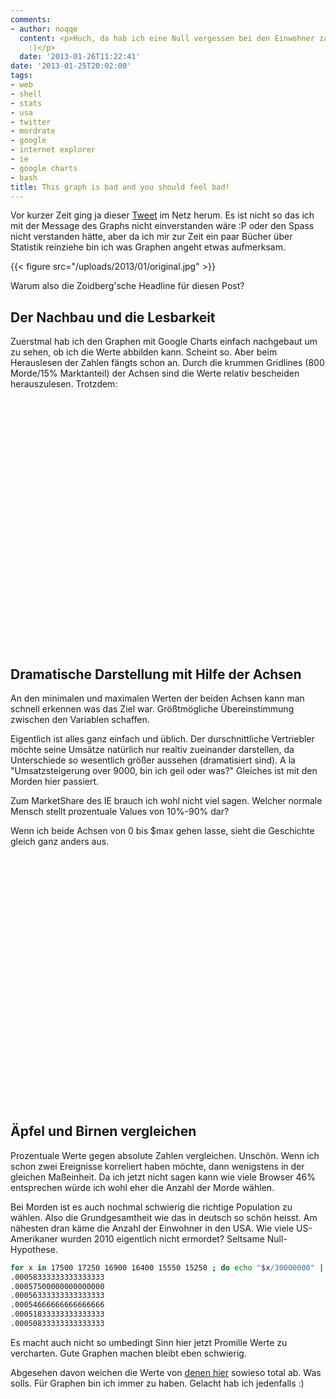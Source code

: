 ```yaml
---
comments:
- author: noqqe
  content: <p>Huch, da hab ich eine Null vergessen bei den Einwohner zahlen der USA
    :)</p>
  date: '2013-01-26T11:22:41'
date: '2013-01-25T20:02:00'
tags:
- web
- shell
- stats
- usa
- twitter
- mordrate
- google
- internet explorer
- ie
- google charts
- bash
title: This graph is bad and you should feel bad!
---
```


Vor kurzer Zeit ging ja dieser
[Tweet](http://twitter.com/altonncf/status/293392615225823232) im Netz
herum.  Es ist nicht so das ich mit der Message des Graphs nicht
einverstanden wäre :P oder den Spass nicht verstanden hätte, aber da ich
mir zur Zeit ein paar Bücher über Statistik reinziehe bin ich was Graphen
angeht etwas aufmerksam.

{{< figure src="/uploads/2013/01/original.jpg" >}}

Warum also die Zoidberg'sche Headline für diesen Post?

## Der Nachbau und die Lesbarkeit

Zuerstmal hab ich den Graphen mit Google Charts einfach nachgebaut um zu
sehen, ob ich die Werte abbilden kann. Scheint so. Aber beim Herauslesen
der Zahlen fängts schon an. Durch die krummen Gridlines (800 Morde/15%
Marktanteil) der Achsen sind die Werte relativ bescheiden herauszulesen.
Trotzdem:

<script type="text/javascript" src="http://www.google.com/jsapi"></script>
<script type="text/javascript">
google.load('visualization', '1', {packages: ['corechart']});
</script>
<script type="text/javascript">
function drawVisualization() {
var data = new google.visualization.DataTable();
data.addColumn('string', 'Year');
data.addColumn('number', 'Murders in US');
data.addColumn('number', 'IE Marketshare in %');
data.addRow(["2006", 17500, 74]);
data.addRow(["2007", 17250, 71]);
data.addRow(["2008", 16900, 66]);
data.addRow(["2009", 16400, 48]);
data.addRow(["2010", 15550, 34]);
data.addRow(["2011", 15250, 32]);
new
google.visualization.LineChart(document.getElementById('rebuild')).
draw(data, {curveType: "function",width: 500, height: 400, title: "Internet Explorer vs. Murder Rate",
vAxes: {0: {logScale: false,minValue:14000},
1: {logScale: false,
minValue:15,maxValue:90}},
series:{
0:{targetAxisIndex:0},
0:{type: "bars", color: "#96d777"},
1:{targetAxisIndex:1,color: "#3399FF",lineWidth: 3,pointSize: 12}}}
);
}
google.setOnLoadCallback(drawVisualization);
</script>
<center>
<div id="rebuild" style="width: 500px; height: 400px;"></div>
</center>

## Dramatische Darstellung mit Hilfe der Achsen

An den minimalen und maximalen Werten der beiden Achsen kann man schnell
erkennen was das Ziel war. Größtmögliche Übereinstimmung zwischen den
Variablen schaffen.

Eigentlich ist alles ganz einfach und üblich. Der durschnittliche
Vertriebler möchte seine Umsätze natürlich nur realtiv zueinander
darstellen, da Unterschiede so wesentlich größer aussehen (dramatisiert
sind). A la "Umsatzsteigerung over 9000, bin ich geil oder was?" Gleiches
ist mit den Morden hier passiert.

Zum MarketShare des IE brauch ich wohl nicht viel sagen.  Welcher normale
Mensch stellt prozentuale Values von 10%-90% dar?

Wenn ich beide Achsen von 0 bis $max gehen lasse, sieht die Geschichte
gleich ganz anders aus.

<script type="text/javascript">
function drawVisualization() {
var data = new google.visualization.DataTable();
data.addColumn('string', 'Cats');
data.addColumn('number', 'Murders in US');
data.addColumn('number', 'IE Marketshare in %');
data.addRow(["2006", 17500, 74]);
data.addRow(["2007", 17250, 71]);
data.addRow(["2008", 16900, 66]);
data.addRow(["2009", 16400, 48]);
data.addRow(["2010", 15550, 34]);
data.addRow(["2011", 15250, 32]);
new
google.visualization.LineChart(document.getElementById('rightgraph')).
draw(data, {curveType: "function",width: 500, height: 400, title:
"Internet Explorer vs. Murder Rate",
vAxes: {0: {logScale: false,minValue:0},
1: {logScale: false,
minValue:0,maxValue:100}},
series:{
0:{targetAxisIndex:0},
0:{type: "bars", color: "#96d777"},
1:{targetAxisIndex:1,color: "#3399FF",lineWidth: 3,pointSize:12}}}
);
}
google.setOnLoadCallback(drawVisualization);
</script>
<center>
<div id="rightgraph" style="width: 500px; height: 400px;"></div>
</center>

## Äpfel und Birnen vergleichen

Prozentuale Werte gegen absolute Zahlen vergleichen. Unschön. Wenn ich
schon zwei Ereignisse korreliert haben möchte, dann wenigstens in der
gleichen Maßeinheit.  Da ich jetzt nicht sagen kann wie viele Browser 46%
entsprechen würde ich wohl eher die Anzahl der Morde wählen.

Bei Morden ist es auch nochmal schwierig die richtige Population zu wählen.
Also die Grundgesamtheit wie das in deutsch so schön heisst. Am nähesten
dran käme die Anzahl der Einwohner in den USA. Wie viele US-Amerikaner
wurden 2010 eigentlich nicht ermordet? Seltsame Null-Hypothese.

``` bash
for x in 17500 17250 16900 16400 15550 15250 ; do echo "$x/30000000" | bc -l ; done
.00058333333333333333
.00057500000000000000
.00056333333333333333
.00054666666666666666
.00051833333333333333
.00050833333333333333
```

Es macht auch nicht so umbedingt Sinn hier jetzt Promille Werte zu vercharten.
Gute Graphen machen bleibt eben schwierig.

Abgesehen davon weichen die Werte von [denen hier](http://projects.wsj.com/murderdata/#view=all)
sowieso total ab. Was solls. Für Graphen bin ich immer zu haben. Gelacht hab ich
jedenfalls :)
